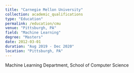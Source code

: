 ```yaml
---
title: "Carnegie Mellon University"
collection: academic_qualifications
type: "Education"
permalink: /education/cmu
venue: "Pittsburgh, PA"
field: "Machine Learning"
degree: "Masters"
date: 2012-03-01
duration: "Aug 2019 - Dec 2020"
location: "Pittsburgh, PA"
---
```


Machine Learning Department, School of Computer Science
